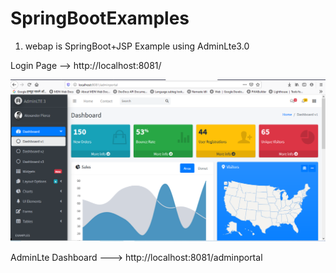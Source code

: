# SpringBootExamples

1) webap is SpringBoot+JSP Example using AdminLte3.0 
 
Login Page --> http://localhost:8081/

![Dashboard](webap/screenshot/Dashboard.png "Dashboard")


AdminLte Dashboard ---> http://localhost:8081/adminportal

